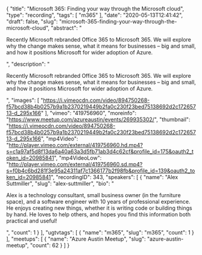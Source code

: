 {
  "title": "Microsoft 365: Finding your way through the Microsoft cloud",
  "type": "recording",
  "tags": [
    "m365"
  ],
  "date": "2020-05-13T12:41:42",
  "draft": false,
  "slug": "microsoft-365-finding-your-way-through-the-microsoft-cloud",
  "abstract": "<p>Recently Microsoft rebranded Office 365 to Microsoft 365. We will explore why the change makes sense, what it means for businesses – big and small, and how it positions Microsoft for wider adoption of Azure.</p>",
  "description": "<p>Recently Microsoft rebranded Office 365 to Microsoft 365. We will explore why the change makes sense, what it means for businesses – big and small, and how it positions Microsoft for wider adoption of Azure.</p>",
  "images": [
    "https://i.vimeocdn.com/video/894750268-f57bcd38b4b0257b9a1b2370219449b2fa0c230f23bed75138692d2c17265713-d_295x166"
  ],
  "vimeo": "419756960",
  "moreinfo": "https://www.meetup.com/azureaustin/events/269935302/",
  "thumbnail": "https://i.vimeocdn.com/video/894750268-f57bcd38b4b0257b9a1b2370219449b2fa0c230f23bed75138692d2c17265713-d_295x166",
  "mp4Video": "http://player.vimeo.com/external/419756960.hd.mp4?s=c1a97af5d8f13da6a40a63a3d5fb71ab3d4c62cf&profile_id=175&oauth2_token_id=20985841",
  "mp4VideoLow": "http://player.vimeo.com/external/419756960.sd.mp4?s=f0b4c6bd281f3e95a24311af7c1366177b2f98fb&profile_id=139&oauth2_token_id=20985841",
  "recordingID": 343,
  "speakers": [
    {
      "name": "Alex Suttmiller",
      "slug": "alex-suttmiller",
      "bio": "<p>Alex is a technology consultant, small business owner (in the furniture space), and a software engineer with 10 years of professional experience. He enjoys creating new things, whether it is writing code or building things by hand. He loves to help others, and hopes you find this information both practical and useful!</p>",
      "count": 1
    }
  ],
  "ugtvtags": [
    {
      "name": "m365",
      "slug": "m365",
      "count": 1
    }
  ],
  "meetups": [
    {
      "name": "Azure Austin Meetup",
      "slug": "azure-austin-meetup",
      "count": 62
    }
  ]
}
